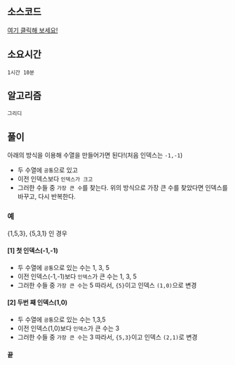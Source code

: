 ## 소스코드
[여기 클릭해 보세요!](https://github.com/BE-Archive/Algorithm-Study/blob/main/wnso-kim/Week_22/BOJ_30805_사전_순_최대_공통_부분_수열/BOJ_30805_사전_순_최대_공통_부분_수열.java)

## 소요시간
`1시간 10분`

## 알고리즘
`그리디`

## 풀이
아래의 방식을 이용해 수열을 만들어가면 된다!(처음 인덱스는 `-1,-1`)
- 두 수열에 `공통`으로 있고
- 이전 인덱스보다 `인덱스가 크고`
- 그러한 수들 중 `가장 큰 수`를 찾는다.
위의 방식으로 가장 큰 수를 찾았다면 인덱스를 바꾸고, 다시 반복한다.


### 예
{1,5,3}, {5,3,1} 인 경우

#### [1] 첫 인덱스(-1,-1)
- 두 수열에 `공통`으로 있는 수는 1, 3, 5
- 이전 인덱스(-1,-1)보다 `인덱스`가 큰 수는 1, 3, 5
- 그러한 수들 중 `가장 큰 수`는 5
따라서, `{5}`이고 인덱스 `(1,0)`으로 변경


#### [2] 두번 째 인덱스(1,0)
- 두 수열에 `공통`으로 있는 수는 1,3,5
- 이전 인덱스(1,0)보다 `인덱스`가 큰 수는 3
- 그러한 수들 중 `가장 큰 수`는 3
따라서, `{5,3}`이고 인덱스 `(2,1)`로 변경

#### 끝